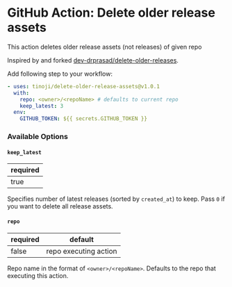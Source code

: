 # GitHub Action: Delete older release assets

This action deletes older release assets (not releases) of given repo

Inspired by and forked [dev-drprasad/delete-older-releases](https://github.com/dev-drprasad/delete-older-releases).

Add following step to your workflow:

```yaml
- uses: tinoji/delete-older-release-assets@v1.0.1
  with:
    repo: <owner>/<repoName> # defaults to current repo
    keep_latest: 3
  env:
    GITHUB_TOKEN: ${{ secrets.GITHUB_TOKEN }}
```

### Available Options

#### `keep_latest`

| required |
| -------- |
| true     |

Specifies number of latest releases (sorted by `created_at`) to keep. Pass `0` if you want to delete all release assets.

#### `repo`

| required | default               |
| -------- | --------------------- |
| false    | repo executing action |

Repo name in the format of `<owner>/<repoName>`. Defaults to the repo that executing this action.
